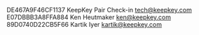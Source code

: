 DE467A9F46CF1137 KeepKey Pair Check-in <tech@keepkey.com>
E07DBBB3A8FFA884 Ken Heutmaker <ken@keepkey.com> 
89D0740D22CB5F66 Kartik Iyer <kartik@keepkey.com>